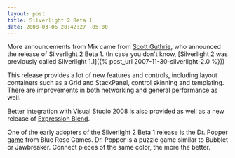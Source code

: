 ```yaml
---
layout: post
title: Silverlight 2 Beta 1
date: 2008-03-06 20:42:27 -05:00
---
```


More announcements from Mix came from [Scott Guthrie](http://weblogs.asp.net/scottgu/), who announced the release of Silverlight 2 Beta 1. (In case you don't know, [Silverlight 2 was previously called Silverlight 1.1]({% post_url 2007-11-30-silverlight-2.0 %})) 

This release provides a lot of new features and controls, including layout containers such as a Grid and StackPanel, control skinning and templating. There are improvements in both networking and general performance as well. 

Better integration with Visual Studio 2008 is also provided as well as a new release of [Expression Blend](http://www.microsoft.com/expression/products/download.aspx?key=blend2dot5). 

One of the early adopters of the Silverlight 2 Beta 1 release is the Dr. Popper [game](http://www.bluerosegames.com/brg/games.aspx) from Blue Rose Games. Dr. Popper is a puzzle game similar to Bubblet or Jawbreaker. Connect pieces of the same color, the more the better. 

